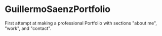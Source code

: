 # GuillermoSaenzPortfolio
First attempt at making a professional Portfolio with sections "about me", "work", and "contact".
